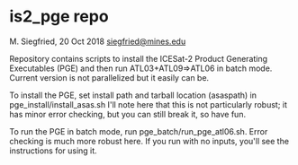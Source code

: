 # is2_pge repo
M. Siegfried, 20 Oct 2018
siegfried@mines.edu

Repository contains scripts to install the ICESat-2 Product Generating Executables (PGE) and then run ATL03+ATL09=>ATL06 in batch mode. Current version is not parallelized but it easily can be.

To install the PGE, set install path and tarball location (asaspath) in pge_install/install_asas.sh
I'll note here that this is not particularly robust; it has minor error checking, but you can still break it, so have fun.

To run the PGE in batch mode, run pge_batch/run_pge_atl06.sh. Error checking is much more robust here. If you run with no inputs, you'll see the instructions for using it. 

